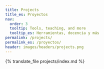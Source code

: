 ```yaml
---
title: Projects
title_es: Proyectos
nav:
  order: 3
  tooltip: Tools, teaching, and more
  tooltip_es: Herramientas, docencia y más
permalink: /projects/
permalink_es: /proyectos/
header: images/headers/projects.png
---
```


{% translate_file projects/index.md %}